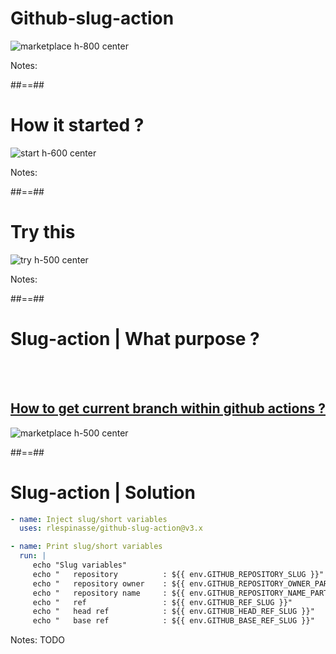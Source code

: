 
# Github-slug-action

![marketplace h-800 center](./assets/images/github-slug-action.png)

Notes:

##==##

# How it started ? 

![start h-600 center](./assets/images/twitter-start.png)

Notes:

##==##

# Try this

![try h-500 center](./assets/images/twitter-try.png)


Notes:

##==##

# Slug-action | What purpose ? 
<br><br>

## [How to get current branch within github actions ?](https://stackoverflow.com/questions/58033366/how-to-get-current-branch-within-github-actions/58730805#58730805)

![marketplace h-500 center](./assets/images/stackoverflow-github-actions.png)

##==##
# Slug-action | Solution

```yaml
- name: Inject slug/short variables
  uses: rlespinasse/github-slug-action@v3.x

- name: Print slug/short variables
  run: |
     echo "Slug variables"
     echo "   repository          : ${{ env.GITHUB_REPOSITORY_SLUG }}"            # print "rlespinasse-github-slug-action"
     echo "   repository owner    : ${{ env.GITHUB_REPOSITORY_OWNER_PART_SLUG }}" # rlespinasse
     echo "   repository name     : ${{ env.GITHUB_REPOSITORY_NAME_PART_SLUG }}"  # github-slug-action
     echo "   ref                 : ${{ env.GITHUB_REF_SLUG }}"                   # 80-merge
     echo "   head ref            : ${{ env.GITHUB_HEAD_REF_SLUG }}"              # feat-1-demo-branch
     echo "   base ref            : ${{ env.GITHUB_BASE_REF_SLUG }}"              # main
```

Notes: TODO

